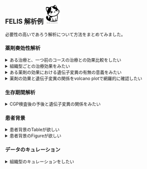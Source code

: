 ## FELIS 解析例 <img src="source/FELIS.png" width=50>
必要性の高いであろう解析について方法をまとめてみました。  
  
  
### 薬剤奏効性解析
<details>
<summary>ある治療と、一つ前のコースの治療との効果比較をしたい</summary>
1. Input C-CAT filesからcase/report CSVファイルを取り込む<br>  
2. Settingから組織型や年齢、治療コースなどの絞り込みを行う<br>  
3. Analysis -> Drug response analysis -> List of drugs used in Palliative CTxボタンを押す<br>  
4. Results -> Drug response -> Tables -> Drug use, by line of treatmentから使用状況を確認する<br>  
5. Analysis -> Drug response analysis -> Choose drugs for treatment effect analysisで治療を選択する<br>
6. Analysis -> Drug response analysis -> Analyze with the setting selected aboveボタンで解析を行う<br>
7. Results -> Drug response -> Time on treatment -> Time on treatment and pre-treatment for the specified treatment, scatter plotで、同一患者群での前治療と指定治療のtime on treatmentの比較を行う<br>
8. Results -> Drug response -> Time on treatment -> Time on treatment and pre-treatment for the specified treatment, KM-curveで、同一患者群での前治療と指定治療のtime on treatmentの比較を行う<br>
<br>

</details>
  
<details>
<summary>組織型ごとの治療効果をみたい</summary>
1. Input C-CAT filesからcase/report CSVファイルを取り込む<br>  
2. Settingから組織型や年齢、治療コースなどの絞り込みを行う<br>  
3. Analysis -> Drug response analysis -> List of drugs used in Palliative CTxボタンを押す<br>  
4. Results -> Drug response -> Tables -> Drug use, by line of treatmentから使用状況を確認する<br>  
5. Analysis -> Drug response analysis -> Choose drugs for treatment effect analysisで治療を選択する<br>
6. Analysis -> Drug response analysis -> Analyze with the setting selected aboveボタンで解析を行う<br>
7. Results -> Drug response -> Time on treatment -> Time on treatment and pre-treatment for the specified treatment, KM-curveで、遺伝子変異の有無で群分けした指定治療のTime on treatmentをKaplan-Meier法で評価する<br>
<br>
全ての薬剤での治療期間と指定薬剤での治療期間に差がある場合、その遺伝子変異が指定薬剤のbiomarkerである可能性が示唆されます。
</details>
  
<details>
<summary>ある薬剤の効果における遺伝子変異の有無の意義をみたい</summary>
1. Input C-CAT filesからcase/report CSVファイルを取り込む<br>  
2. Settingから組織型や年齢、治療コースなどの絞り込み、探索したい遺伝子の指定を行う<br>  
3. Analysis -> Drug response analysis -> List of drugs used in Palliative CTxボタンを押す<br>  
4. Results -> Drug response -> Tables -> Drug use, by line of treatmentから使用状況を確認する<br>  
5. Analysis -> Drug response analysis -> Choose drugs for treatment effect analysisで治療を選択する<br>
6. Analysis -> Drug response analysis -> Analyze with the setting selected aboveボタンで解析を行う<br>
7. Results -> Drug response -> Time on treatment -> Time on treatment by tissue type, KM-curveで、全ての治療あるいは指定治療のTime on treatmentをKaplan-Meier法で評価する<br>
<br>
全ての薬剤での治療期間と指定薬剤での治療期間に差がある場合、その組織型に指定薬剤が有効ないし無効である可能性が示唆されます。
</details>
  
<details>
<summary>薬剤の効果と遺伝子変異の関係をvolcano plotで網羅的に確認したい</summary>
1. Input C-CAT filesからcase/report CSVファイルを取り込む<br>  
2. Settingから組織型や年齢、治療コースなどの絞り込みを行う<br>  
3. Analysis -> Drug response analysis -> List of drugs used in Palliative CTxボタンを押す<br>  
4. Results -> Drug response -> Tables -> Drug use, by line of treatmentから使用状況を確認する<br>  
5. Analysis -> Drug response analysis -> Choose drugs for treatment effect analysisで治療を選択する<br>
6. Analysis -> Drug response analysis -> Analyze with the setting selected aboveボタンで解析を行う<br>
7. Results -> Drug response -> Response rate -> Volcano plot for objective response rateで奏効性に関連する遺伝子変異を探索する<br>
<br>
右上の赤い遺伝子では変異があると奏効率が高く、左上の青い遺伝子では変異があると奏効率が低くなります。
</details>
  

  
### 生存期間解析
<details>
<summary>CGP検査後の予後と遺伝子変異の関係をみたい</summary>
1. Input C-CAT filesからcase/report CSVファイルを取り込む<br>  
2. Settingから組織型や年齢、治療コースなどの絞り込みを行う。とくにGenes of interestで注目する遺伝子セットを指定する。<br>  
3. Analysis -> Survival analysis after CGP test ボタンを押す<br>  
4. Results -> Survival after CGP -> Survival analysis -> Survival after CGP and performance statusから指定遺伝子セットないのいずれかに変異があるか否かで群分けした生存曲線を確認する。<br>
5. Results -> Survival after CGP -> Survival analysis -> Survival after CGP and mutations, forest plotで、変異頻度の高い遺伝子について、変異の有無での2群間での生存期間の比較を行う<br>
6. Results -> Survival after CGP -> Survival analysis -> Survival after CGP and mutations, KM-curveで、変異頻度の高い遺伝子について、変異の有無での2群間での生存曲線の比較を行う<br>
<br>
SettingのTiming for RMST measuring in survival analysis (years) で、forest plotで描画する生存期間(restricted mean survival time)の差を計算する時期を指定します。
</details>
  

  
### 患者背景
<details>
<summary>患者背景のTableが欲しい</summary>
1. Input C-CAT filesからcase/report CSVファイルを取り込む<br>  
2. Settingから組織型や年齢の絞り込みを行う<br>  
3. AnalysisからCase summaryボタンを押す<br>  
4. Results -> Case summaryから結果を確認する<br>  
5. 必要があれば全体をコピーしてWordに保存する<br>
<br>
SettingのFilters on mutation types で選択した遺伝子変異の有無で群分けして表示されます。
</details>
  
<details>
<summary>患者背景のFigureが欲しい</summary>
1. Input C-CAT filesからcase/report CSVファイルを取り込む<br>  
2. Settingから組織型や年齢の絞り込みを行う<br>  
3. AnalysisからClustering based on variantsボタンを押す<br>  
4. Results -> Clustering analysis -> Basic dataから結果を確認する<br>  
5. 必要があれば全体をコピーしてWordに保存する<br>  
<br>
Driverの項目は、何らかのがん化変異(C-CAT evidence level "F")が検出された症例か否かを示します。<br>
Pts with recommended CTxはエキスパートパネルで推奨治療があった症例の割合を意味します。<br>
Pts received recommended CTxは推奨治療を実際に受けた症例の割合を意味します。<br>
Median time from CTx to CGPは緩和的化学療法開始日からCGP検査日までの期間の中央値を意味します。<br>
Median time from CGP to deathはCGP検査日から死亡までの期間のKaplan-Meier法での中央値を意味します。<br> 
</details>
  

  
### データのキュレーション
<details>
<summary>組織型のキュレーションをしたい</summary>
2019年ころの症例を中心にして、詳細な組織型が登録されていない場合があります。<br>
各病院の担当者が入力した手入力の情報を基にして再分類することが可能です。<br>
1. Input C-CAT filesからcase/report CSVファイルを取り込む<br>  
2. Settingから組織型や年齢の絞り込みを行う<br>  
3. AnalysisからOncoprintボタンを押す<br>  
4. Oncoprint -> Downloadable tableの左上のExcelボタンから結果をダウンロードする<br>  
5. P列（病理診断名）、Q列（臨床診断名）、R列（提出検体の病理診断名）を参考に、S列（がん種.OncoTree.）を修正する<br>
6. Input C-CAT files -> Correspondence table between ID and histology (CSV) -> Download CSV file templateボタンを押し保存する<br>  
7. 5で作成した表のハッシュID列とがん種.OncoTree.列の内容をID列とHistology列に貼り付ける<br>  
8. Input C-CAT files -> Correspondence table between ID and histology (CSV)から作成したCSVファイルを取り込む<br>  
<br>
「がん種.OncoTree.」の記載と「がん種.OncoTree.LEVEL1.」の記載が同じ症例だけキュレーションすると労力が少ないと思います。<br>
</details>
  

